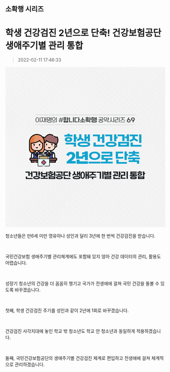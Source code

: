 ## 소확행 시리즈
# 학생 건강검진 2년으로 단축! 건강보험공단 생애주기별 관리 통합
> 2022-02-11 17:46:33

![학생 건강검진 2년으로 단축! 건강보험공단 생애주기별 관리 통합](./220211247599.png)


청소년들은 만6세 미만 영유아나 성인과 달리 3년에 한 번씩 건강검진을 받습니다.

​

국민건강보험 생애주기별 관리체계에도 포함돼 있지 않아 건강 데이터의 관리, 활용도 어렵습니다.

​

성장기 청소년의 건강을 더 꼼꼼히 챙기고 국가가 전생애에 걸쳐 국민 건강을 돌볼 수 있도록 바꾸겠습니다.

​

첫째, 학생 건강검진 주기를 성인과 같이 2년에 1회로 바꾸겠습니다.

​

건강검진 사각지대에 놓인 학교 밖 청소년도 학교 안 청소년과 동일하게 적용하겠습니다.

​

둘째, 국민건강보험공단의 생애주기별 건강검진 체계로 편입하고 전생애에 걸쳐 체계적으로 관리하겠습니다.
